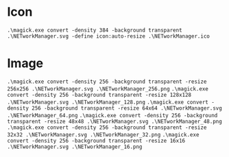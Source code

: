 # Icon
`.\magick.exe convert -density 384 -background transparent .\NETworkManager.svg -define icon:auto-resize .\NETworkManager.ico`

# Image
`.\magick.exe convert -density 256 -background transparent -resize 256x256 .\NETworkManager.svg .\NETworkManager_256.png`
`.\magick.exe convert -density 256 -background transparent -resize 128x128 .\NETworkManager.svg .\NETworkManager_128.png`
`.\magick.exe convert -density 256 -background transparent -resize 64x64 .\NETworkManager.svg .\NETworkManager_64.png`
`.\magick.exe convert -density 256 -background transparent -resize 48x48 .\NETworkManager.svg .\NETworkManager_48.png`
`.\magick.exe convert -density 256 -background transparent -resize 32x32 .\NETworkManager.svg .\NETworkManager_32.png`
`.\magick.exe convert -density 256 -background transparent -resize 16x16 .\NETworkManager.svg .\NETworkManager_16.png`
